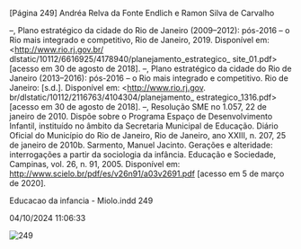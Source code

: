 [Página 249]
Andréa Relva da Fonte Endlich e Ramon Silva de Carvalho

–, Plano estratégico da cidade do Rio de Janeiro (2009–2012):
pós-2016 – o Rio mais integrado e competitivo, Rio de
Janeiro, 2019. Disponível em: <http://www.rio.rj.gov.br/
dlstatic/10112/6616925/4178940/planejamento_estrategico_
site_01.pdf> [acesso em 30 de agosto de 2018].
–, Plano estratégico da cidade do Rio de Janeiro (2013–2016):
pós-2016 – o Rio mais integrado e competitivo. Rio de
Janeiro: [s.d.]. Disponível em: <http://www.rio.rj.gov.
br/dlstatic/10112/2116763/4104304/planejamento_
estrategico_1316.pdf> [acesso em 30 de agosto de 2018].
–, Resolução SME no 1.057, 22 de janeiro de 2010. Dispõe sobre o
Programa Espaço de Desenvolvimento Infantil, instituído no
âmbito da Secretaria Municipal de Educação. Diário Oficial
do Município do Rio de Janeiro, Rio de Janeiro, ano XXIII, n.
207, 25 de janeiro de 2010b.
Sarmento, Manuel Jacinto. Gerações e alteridade:
interrogações a partir da sociologia da infância. Educação
e Sociedade, Campinas, vol. 26, n. 91, 2005. Disponível em:
<http://www.scielo.br/pdf/es/v26n91/a03v2691.pdf>
[acesso em 5 de março de 2020].


Educacao da infancia - Miolo.indd 249

04/10/2024 11:06:33

![249](./img/page_249-01.jpg)
